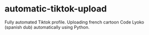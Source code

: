 # automatic-tiktok-upload
Fully automated Tiktok profile. Uploading french cartoon Code Lyoko (spanish dub) automatically using Python.
